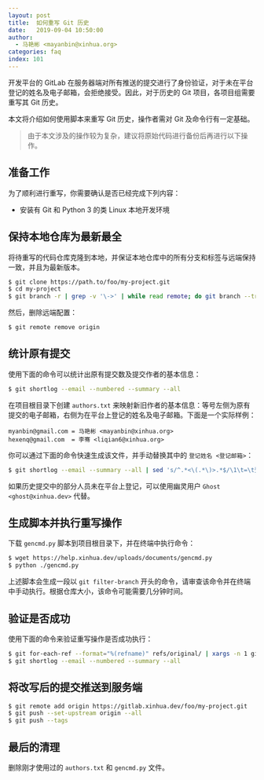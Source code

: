```yaml
---
layout: post
title:  如何重写 Git 历史
date:   2019-09-04 10:50:00
author:
  - 马艳彬 <mayanbin@xinhua.org>
categories: faq
index: 101
---
```


开发平台的 GitLab 在服务器端对所有推送的提交进行了身份验证，对于未在平台登记的姓名及电子邮箱，会拒绝接受。因此，对于历史的 Git 项目，各项目组需要重写其 Git 历史。

本文将介绍如何使用脚本来重写 Git 历史，操作者需对 Git 及命令行有一定基础。

> 由于本文涉及的操作较为复杂，建议将原始代码进行备份后再进行以下操作。

## 准备工作

为了顺利进行重写，你需要确认是否已经完成下列内容：

* 安装有 Git 和 Python 3 的类 Linux 本地开发环境

## 保持本地仓库为最新最全

将待重写的代码仓库克隆到本地，并保证本地仓库中的所有分支和标签与远端保持一致，并且为最新版本。

```sh
$ git clone https://path.to/foo/my-project.git
$ cd my-project
$ git branch -r | grep -v '\->' | while read remote; do git branch --track "${remote#origin/}" "$remote"; done
```

然后，删除远端配置：

```sh
$ git remote remove origin
```

## 统计原有提交

使用下面的命令可以统计出原有提交数及提交作者的基本信息：

```sh
$ git shortlog --email --numbered --summary --all
```

在项目根目录下创建 `authors.txt` 来映射新旧作者的基本信息：等号左侧为原有提交的电子邮箱，右侧为在平台上登记的姓名及电子邮箱。下面是一个实际样例：

```
myanbin@gmail.com = 马艳彬 <mayanbin@xinhua.org>
hexenq@gmail.com  = 李骞 <liqian6@xinhua.org>
```

你可以通过下面的命令快速生成该文件，并手动替换其中的 `登记姓名 <登记邮箱>`：

```sh
$ git shortlog --email --summary --all | sed 's/^.*<\(.*\)>.*$/\1\t=\t登记姓名 <登记邮箱>/' | sort | uniq > ./authors.txt
```

如果历史提交中的部分人员未在平台上登记，可以使用幽灵用户 `Ghost <ghost@xinhua.dev>` 代替。

## 生成脚本并执行重写操作

下载 `gencmd.py` 脚本到项目根目录下，并在终端中执行命令：

```sh
$ wget https://help.xinhua.dev/uploads/documents/gencmd.py
$ python ./gencmd.py
```

上述脚本会生成一段以 `git filter-branch` 开头的命令，请审查该命令并在终端中手动执行。根据仓库大小，该命令可能需要几分钟时间。

## 验证是否成功

使用下面的命令来验证重写操作是否成功执行：

```sh
$ git for-each-ref --format="%(refname)" refs/original/ | xargs -n 1 git update-ref -d
$ git shortlog --email --numbered --summary --all
```

## 将改写后的提交推送到服务端

```sh
$ git remote add origin https://gitlab.xinhua.dev/foo/my-project.git
$ git push --set-upstream origin --all
$ git push --tags
```

## 最后的清理

删除刚才使用过的 `authors.txt` 和 `gencmd.py` 文件。

<!--
[^1]: 如果想保留原始的历史提交者姓名，也可以使用 `Ghost (王小虎) <ghost@xinhua.dev>` 代替。
-->